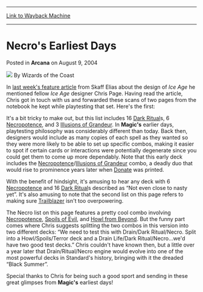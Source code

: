 
---
[Link to Wayback Machine](https://web.archive.org/web/20210430052925/https://magic.wizards.com/en/articles/archive/arcana/necros-earliest-days-2004-08-09)

[_metadata_:author]:- "Wizards of the Coast"
[_metadata_:description]:- "In last week's feature article from Skaff Elias about the design of Ice Age he mentioned fellow Ice Age designer Chris Page. Having read the article, Chris got in touch with us and forwarded these scans of two pages from the notebook he kept while playtesting that set. Here's the first: It's a bit tricky to make out, but this list includes 16 Dark Rituals, 6 Necropotence, and"
[_metadata_:generator]:- "Drupal 7 (http://drupal.org)"
[_metadata_:node]:- "607291"
[_metadata_:publish_date]:- "2004-08-09"
[_metadata_:source]:- "div-main-content"
[_metadata_:title]:- "Necro's Earliest Days"
[_metadata_:wayback_capture_timestamp]:- "2021-04-30 05:29:25"
[_metadata_:wayback_raw_url]:- "https://web.archive.org/web/20210430052925id_/https://magic.wizards.com/en/articles/archive/arcana/necros-earliest-days-2004-08-09"
[_metadata_:wayback_url]:- "https://magic.wizards.com/en/articles/archive/arcana/necros-earliest-days-2004-08-09"
---


Necro's Earliest Days
=====================



 Posted in **Arcana**
 on August 9, 2004 






![](https://media.magic.wizards.com/styles/auth_small/public/images/person/wizards_author.jpg)
By Wizards of the Coast











In [last week's feature article](http://archive.wizards.com/Magic/Magazine/Article.aspx?x=mtgcom/feature/223) from Skaff Elias about the design of *Ice Age* he mentioned fellow *Ice Age* designer Chris Page. Having read the article, Chris got in touch with us and forwarded these scans of two pages from the notebook he kept while playtesting that set. Here's the first:



It's a bit tricky to make out, but this list includes 16 [Dark Ritual](http://gatherer.wizards.com/Pages/Card/Details.aspx?name=Dark+Ritual)s, 6 [Necropotence](http://gatherer.wizards.com/Pages/Card/Details.aspx?name=Necropotence), and 3 [Illusions of Grandeur](http://gatherer.wizards.com/Pages/Card/Details.aspx?name=Illusions+of+Grandeur). In **Magic's** earlier days, playtesting philosophy was considerably different than today. Back then, designers would include as many copies of each spell as they wanted so they were more likely to be able to set up specific combos, making it easier to spot if certain cards or interactions were potentially degenerate since you could get them to come up more dependably. Note that this early deck includes the [Necropotence](http://gatherer.wizards.com/Pages/Card/Details.aspx?name=Necropotence)/[Illusions of Grandeur](http://gatherer.wizards.com/Pages/Card/Details.aspx?name=Illusions+of+Grandeur) combo, a deadly duo that would rise to prominence years later when [Donate](http://gatherer.wizards.com/Pages/Card/Details.aspx?name=Donate) was printed. 


With the benefit of hindsight, it's amusing to hear any deck with 6 [Necropotence](http://gatherer.wizards.com/Pages/Card/Details.aspx?name=Necropotence) and 16 [Dark Ritual](http://gatherer.wizards.com/Pages/Card/Details.aspx?name=Dark+Ritual)s described as “Not even close to nasty yet”. It's also amusing to note that the second list on this page refers to making sure [Trailblazer](http://gatherer.wizards.com/Pages/Card/Details.aspx?name=Trailblazer) isn't too overpowering.



The Necro list on this page features a pretty cool combo involving [Necropotence](http://gatherer.wizards.com/Pages/Card/Details.aspx?name=Necropotence), [Spoils of Evil](http://gatherer.wizards.com/Pages/Card/Details.aspx?name=Spoils+of+Evil), and [Howl from Beyond](http://gatherer.wizards.com/Pages/Card/Details.aspx?name=Howl+from+Beyond). But the funny part comes where Chris suggests splitting the two combos in this version into two different decks: “We need to test this with Drain/Dark Ritual/Necro. Split into a Howl/Spoils/Terror deck and a Drain Life/Dark Ritual/Necro…we'd have two good test decks.” Chris couldn't have known then, but a little over a year later that Drain/Ritual/Necro engine would evolve into one of the most powerful decks in Standard's history, bringing with it the dreaded “Black Summer”. 


Special thanks to Chris for being such a good sport and sending in these great glimpses from **Magic's** earliest days!







